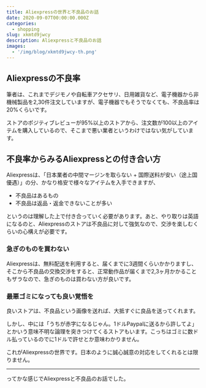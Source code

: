 ```yaml
---
title: Aliexpressの世界と不良品のお話
date: 2020-09-07T00:00:00.000Z
categories:
  - shopping
slug: xkmtd9jwcy
description: Aliexpressと不良品のお話
images:
  - '/img/blog/xkmtd9jwcy-th.png'
---
```


## Aliexpressの不良率

筆者は、これまでデジモノや自転車アクセサリ、日用雑貨など、電子機器から非機械製品を2,30件注文していますが、電子機器でもそうでなくても、不良品率は20%くらいです。

ストアのポジティブレビューが95%以上のストアから、注文数が100以上のアイテムを購入しているので、そこまで悪い業者というわけではない気がしています。

## 不良率からみるAliexpressとの付き合い方

Aliexpressは、「日本業者の中間マージンを取らない + 国際送料が安い（途上国優遇）」の分、かなり格安で様々なアイテムを入手できますが、

- 不良品はあるもの
- 不良品は返品・返金できないことが多い

というのは理解した上で付き合っていく必要があります。あと、やり取りは英語になるのと、Aliexpressのストアは不良品に対して強気なので、交渉を楽しむくらいの心構えが必要です。

### 急ぎのものを買わない

Aliexpressは、無料配送を利用すると、届くまでに3週間くらいかかりますし、そこから不良品の交換交渉をすると、正常動作品が届くまで2,3ヶ月かかることもザラなので、急ぎのものは買わない方が良いです。

### 最悪ゴミになっても良い覚悟を

良いストアは、不良品という画像を送れば、大抵すぐに良品を送ってくれます。

しかし、中には「うちが赤字になるじゃん。1ドルPaypalに送るから許してよ」とかいう意味不明な論理を突きつけてくるストアもいます。こっちはゴミに数ドル払っているのでに1ドルで許せとか意味わかりません。

これがAliexpressの世界です。日本のように誠心誠意の対応をしてくれるとは限りません。

---

ってかな感じでAliexpressと不良品のお話でした。

